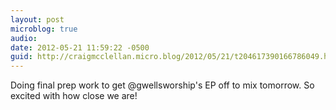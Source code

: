 ```yaml
---
layout: post
microblog: true
audio: 
date: 2012-05-21 11:59:22 -0500
guid: http://craigmcclellan.micro.blog/2012/05/21/t204617390166786049.html
---
```

Doing final prep work to get @gwellsworship's EP off to mix tomorrow. So excited with how close we are!
